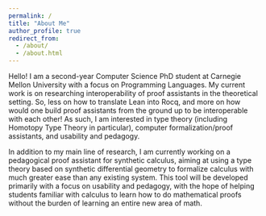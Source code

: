 ```yaml
---
permalink: /
title: "About Me"
author_profile: true
redirect_from: 
  - /about/
  - /about.html
---
```


Hello! I am a second-year Computer Science PhD student at Carnegie Mellon University with a focus on Programming Languages. My current work is on researching interoperability of proof assistants in the theoretical setting. So, less on how to translate Lean into Rocq, and more on how would one build proof assistants from the ground up to be interoperable with each other! As such, I am interested in type theory (including Homotopy Type Theory in particular), computer formalization/proof assistants, and usability and pedagogy.

In addition to my main line of research, I am currently working on a pedagogical proof assistant for synthetic calculus, aiming at using a type theory based on synthetic differential geometry to formalize calculus with much greater ease than any existing system. This tool will be developed primarily with a focus on usability and pedagogy, with the hope of helping students familiar with calculus to learn how to do mathematical proofs without the burden of learning an entire new area of math.
